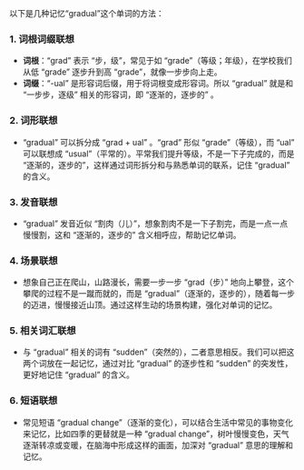 以下是几种记忆“gradual”这个单词的方法：

### 1. 词根词缀联想
 - **词根**：“grad” 表示 “步，级”，常见于如 “grade”（等级；年级），在学校我们从低 “grade” 逐步升到高 “grade”，就像一步步向上走。
 - **词缀**：“-ual” 是形容词后缀，用于将词根变成形容词。所以 “gradual” 就是和 “一步步，逐级” 相关的形容词，即 “逐渐的，逐步的” 。

### 2. 词形联想
 - “gradual” 可以拆分成 “grad + ual” 。“grad” 形似 “grade”（等级），而 “ual” 可以联想成 “usual”（平常的）。平常我们提升等级，不是一下子完成的，而是 “逐渐的，逐步的”，这样通过词形拆分和与熟悉单词的联系，记住 “gradual” 的含义。

### 3. 发音联想
 - “gradual” 发音近似 “割肉（儿）”，想象割肉不是一下子割完，而是一点一点慢慢割，这和 “逐渐的，逐步的” 含义相呼应，帮助记忆单词。

### 4. 场景联想
 - 想象自己正在爬山，山路漫长，需要一步一步 “grad（步）” 地向上攀登，这个攀爬的过程不是一蹴而就的，而是 “gradual”（逐渐的，逐步的），随着每一步的迈进，慢慢接近山顶。通过这样生动的场景构建，强化对单词的记忆。

### 5. 相关词汇联想
 - 与 “gradual” 相关的词有 “sudden”（突然的），二者意思相反。我们可以把这两个词放在一起记忆，通过对比 “gradual” 的逐步性和 “sudden” 的突发性，更好地记住 “gradual” 的含义。

### 6. 短语联想
 - 常见短语 “gradual change”（逐渐的变化），可以结合生活中常见的事物变化来记忆，比如四季的更替就是一种 “gradual change”，树叶慢慢变色，天气逐渐转凉或变暖，在脑海中形成这样的画面，加深对 “gradual” 意思的理解和记忆。 